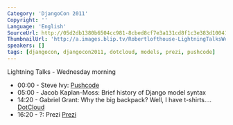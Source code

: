 ```yaml
---
Category: 'DjangoCon 2011'
Copyright: ''
Language: 'English'
SourceUrl: http://05d2db1380b6504cc981-8cbed8cf7e3a131cd8f1c3e383d10041.r93.cf2.rackcdn.com/djangocon-2011/74_lightning-talks-wednesday-morning.m4v
ThumbnailUrl: 'http://a.images.blip.tv/Robertlofthouse-LightningTalksWedAm363-324.jpg'
speakers: []
tags: [djangocon, djangocon2011, dotcloud, models, prezi, pushcode]
---
```

Lightning Talks - Wednesday morning

  * 00:00 - Steve Ivy: [Pushcode](http://pushcode.wallrazer.com/)
  * 05:00 - Jacob Kaplan-Moss: Brief history of Django model syntax 
  * 14:20 - Gabriel Grant: Why the big backpack? Well, I have t-shirts.... [DotCloud](http://dotcloud.com/)
  * 16:20 - ?: Prezi [Prezi](http://prezi.com/)

